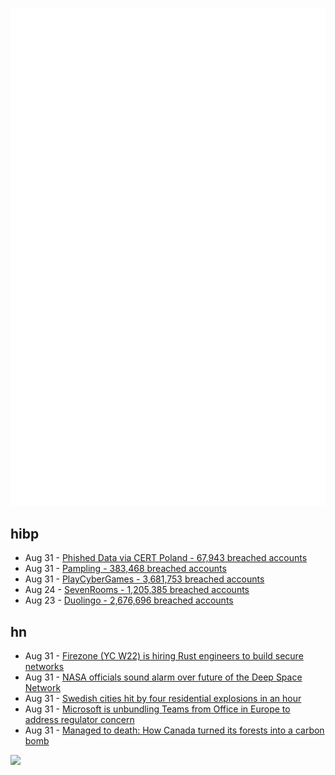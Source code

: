 ![Metrics](https://raw.githubusercontent.com/phixion/phixion/master/metrics.svg)

## hibp

<!--
for https://github.com/phixion/phixion/blob/main/.github/workflows/feeds.yml
-->
<!--START_SECTION:haveibeenpwnd-->
- Aug 31 - [Phished Data via CERT Poland - 67,943 breached accounts](https://haveibeenpwned.com/PwnedWebsites#CERTPolandPhish)
- Aug 31 - [Pampling - 383,468 breached accounts](https://haveibeenpwned.com/PwnedWebsites#Pampling)
- Aug 31 - [PlayCyberGames - 3,681,753 breached accounts](https://haveibeenpwned.com/PwnedWebsites#PlayCyberGames)
- Aug 24 - [SevenRooms - 1,205,385 breached accounts](https://haveibeenpwned.com/PwnedWebsites#SevenRooms)
- Aug 23 - [Duolingo - 2,676,696 breached accounts](https://haveibeenpwned.com/PwnedWebsites#Duolingo)
<!--END_SECTION:haveibeenpwnd-->

## hn

<!--
for https://github.com/phixion/phixion/blob/main/.github/workflows/feeds.yml
-->
<!--START_SECTION:hn-->
- Aug 31 - [Firezone (YC W22) is hiring Rust engineers to build secure networks](https://www.ycombinator.com/companies/firezone)
- Aug 31 - [NASA officials sound alarm over future of the Deep Space Network](https://arstechnica.com/space/2023/08/nasas-artemis-i-mission-nearly-broke-the-deep-space-network/)
- Aug 31 - [Swedish cities hit by four residential explosions in an hour](https://www.theguardian.com/world/2023/aug/31/bomb-experts-called-in-after-swedish-cities-see-four-explosions-in-just-over-an-hour)
- Aug 31 - [Microsoft is unbundling Teams from Office in Europe to address regulator concern](https://www.theverge.com/2023/8/31/23853517/microsoft-teams-unbundling-europe)
- Aug 31 - [Managed to death: How Canada turned its forests into a carbon bomb](https://thebulletin.org/2023/08/managed-to-death-how-canada-turned-its-forests-into-a-carbon-bomb/#post-heading)
<!--END_SECTION:hn-->

<!--
for https://yhype.me
-->
![](https://hit.yhype.me/github/profile?user_id=13013670)
